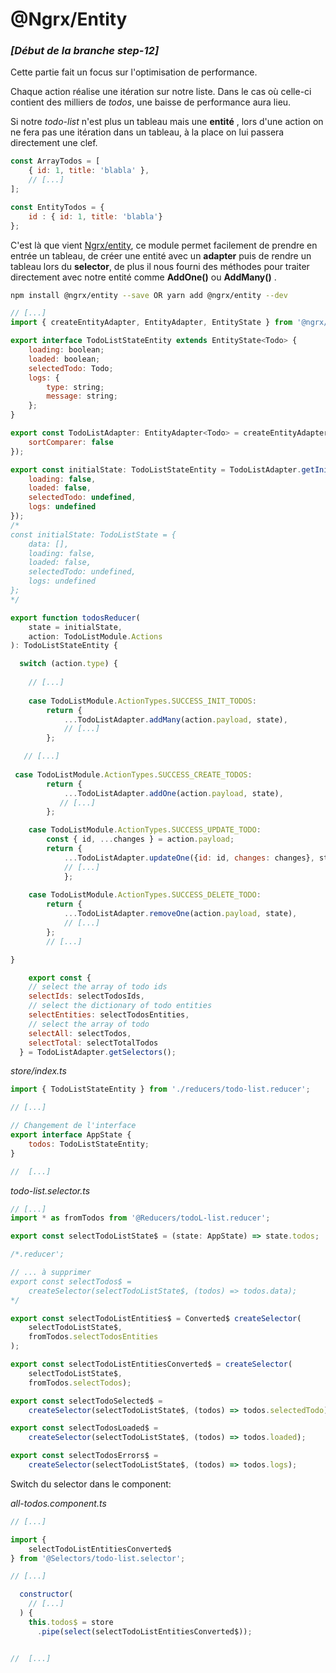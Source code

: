 # @Ngrx/Entity

### *[Début de la branche step-12]*

Cette partie fait un focus sur l'optimisation de performance.

Chaque action réalise une itération sur notre liste.
Dans le cas où celle-ci contient des milliers de *todos*, une baisse de performance aura lieu.

Si notre *todo-list* n'est plus un tableau mais une **entité** , lors d'une action on ne fera pas une itération dans un tableau, à la place on lui passera directement une clef.

```javascript
const ArrayTodos = [
	{ id: 1, title: 'blabla' },
	// [...]
];

const EntityTodos = {
	id : { id: 1, title: 'blabla'}
};

```
C'est là que vient [Ngrx/entity](https://github.com/ngrx/platform/blob/master/docs/entity/README.md), ce module permet facilement de prendre en entrée un tableau, de créer une entité avec un **adapter** puis de rendre un tableau lors du **selector**, de plus il nous fourni des méthodes pour traiter directement avec notre entité comme **AddOne()** ou **AddMany()** .

```bash
npm install @ngrx/entity --save OR yarn add @ngrx/entity --dev
```

```javascript
// [...]
import { createEntityAdapter, EntityAdapter, EntityState } from '@ngrx/entity';

export interface TodoListStateEntity extends EntityState<Todo> {
    loading: boolean;
    loaded: boolean;
    selectedTodo: Todo;
    logs: {
        type: string;
        message: string;
    };
}

export const TodoListAdapter: EntityAdapter<Todo> = createEntityAdapter<Todo>({
    sortComparer: false
});

export const initialState: TodoListStateEntity = TodoListAdapter.getInitialState({
    loading: false,
    loaded: false,
    selectedTodo: undefined,
    logs: undefined
});
/*
const initialState: TodoListState = {
    data: [],
    loading: false,
    loaded: false,
    selectedTodo: undefined,
    logs: undefined
};
*/

export function todosReducer(
    state = initialState,
    action: TodoListModule.Actions
): TodoListStateEntity {

  switch (action.type) {
  
	// [...]
	
    case TodoListModule.ActionTypes.SUCCESS_INIT_TODOS:
        return {
            ...TodoListAdapter.addMany(action.payload, state),
            // [...]
        };

   // [...]
   
 case TodoListModule.ActionTypes.SUCCESS_CREATE_TODOS:
        return {
            ...TodoListAdapter.addOne(action.payload, state),
           // [...]
        };

    case TodoListModule.ActionTypes.SUCCESS_UPDATE_TODO:
        const { id, ...changes } = action.payload;
        return {
            ...TodoListAdapter.updateOne({id: id, changes: changes}, state),
            // [...]
            };
            
    case TodoListModule.ActionTypes.SUCCESS_DELETE_TODO:
        return {
            ...TodoListAdapter.removeOne(action.payload, state),
            // [...]
        };
        // [...]

}

    export const {
    // select the array of todo ids
    selectIds: selectTodosIds,
    // select the dictionary of todo entities
    selectEntities: selectTodosEntities,
    // select the array of todo
    selectAll: selectTodos,
    selectTotal: selectTotalTodos
  } = TodoListAdapter.getSelectors();

```

*store/index.ts*
```javascript
import { TodoListStateEntity } from './reducers/todo-list.reducer';

// [...]

// Changement de l'interface
export interface AppState {
    todos: TodoListStateEntity;
}

//  [...]

```
*todo-list.selector.ts*
```javascript
// [...]
import * as fromTodos from '@Reducers/todoL-list.reducer';

export const selectTodoListState$ = (state: AppState) => state.todos;

/*.reducer';

// ... à supprimer
export const selectTodos$ =
    createSelector(selectTodoListState$, (todos) => todos.data);
*/

export const selectTodoListEntities$ = Converted$ createSelector(
    selectTodoListState$,
    fromTodos.selectTodosEntities
);

export const selectTodoListEntitiesConverted$ = createSelector(
    selectTodoListState$,
    fromTodos.selectTodos);

export const selectTodoSelected$ =
    createSelector(selectTodoListState$, (todos) => todos.selectedTodo);

export const selectTodosLoaded$ =
    createSelector(selectTodoListState$, (todos) => todos.loaded);

export const selectTodosErrors$ =
    createSelector(selectTodoListState$, (todos) => todos.logs);

```
Switch du selector dans le component: 

*all-todos.component.ts*
```javascript
// [...]

import { 
	selectTodoListEntitiesConverted$ 
} from '@Selectors/todo-list.selector';

// [...]

  constructor(
    // [...]
  ) {
    this.todos$ = store
      .pipe(select(selectTodoListEntitiesConverted$));


//  [...]

```


<!--stackedit_data:
eyJoaXN0b3J5IjpbLTQxMTA4OTQzMCwxMjA2NjgxNDg1LC0yMD
E4NzA5NzQ0XX0=
-->